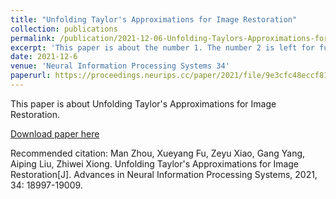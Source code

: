 ```yaml
---
title: "Unfolding Taylor's Approximations for Image Restoration"
collection: publications
permalink: /publication/2021-12-06-Unfolding-Taylors-Approximations-for-Image-Restoration.md
excerpt: 'This paper is about the number 1. The number 2 is left for future work.'
date: 2021-12-6
venue: 'Neural Information Processing Systems 34'
paperurl: https://proceedings.neurips.cc/paper/2021/file/9e3cfc48eccf81a0d57663e129aef3cb-Paper.pdf'
---
```

This paper is about Unfolding Taylor's Approximations for Image Restoration.

[Download paper here](https://proceedings.neurips.cc/paper/2021/file/9e3cfc48eccf81a0d57663e129aef3cb-Paper.pdf)

Recommended citation: Man Zhou, Xueyang Fu, Zeyu Xiao, Gang Yang,  Aiping Liu, Zhiwei Xiong. Unfolding Taylor's Approximations for Image Restoration[J]. Advances in Neural Information Processing Systems, 2021, 34: 18997-19009.
